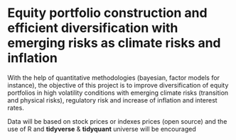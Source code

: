 # Equity portfolio construction and efficient diversification with emerging risks as climate risks and inflation

With the help of quantitative methodologies (bayesian, factor models for instance), the objective of this project is to improve diversification of equity portfolios in high volatility conditions with emerging climate risks (transition and physical risks), regulatory risk and increase of inflation and interest rates.

Data will be based on stock prices or indexes prices (open source) and the use of R and __tidyverse__ & __tidyquant__ universe will be encouraged
